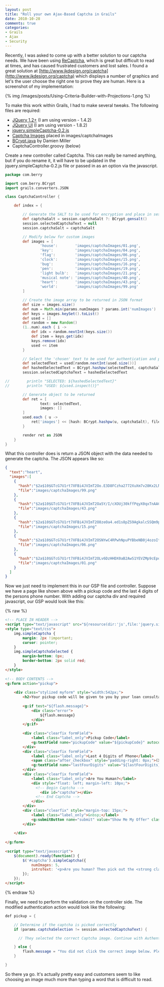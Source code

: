 ```yaml
---
layout: post
title: "Roll your own Ajax-Based Captcha in Grails"
date: 2010-10-28
comments: true
categories: 
- Grails
- Ajax
- Security
---
```


Recently, I was asked to come up with a better solution to our 
captcha needs. We have been using [ReCaptcha](http://www.google.com/recaptcha), which is great 
but difficult to read at times, and has caused frustrated 
customers and lost sales. I found a great solution at 
[http://www.jkdesign.org/captcha](http://www.jkdesign.org/captcha) which displays a number of 
graphics and let's the user choose the right one to prove they 
are human. Here is a screenshot of my implementation:

{% img /images/posts/Using-Criteria-Builder-with-Projections-1.png %}

To make this work within Grails, I had to make several tweaks. The following files are required: 

*   [JQuery 1.2+](http://jqueryui.com/) (I am using version - 1.4.2)
*   [JQuery UI](http://jqueryui.com/) (I am using version - 1.8.2)
*   [jquery.simpleCaptcha-0.2.js](http://gist.github.com/651605)
*   [Captcha Images](/files/captchaImages.zip) placed in images/captchaImages
*   [BCrypt.java](http://gist.github.com/651613) by Damien Miller
*   CaptchaController.groovy (below)

Create a new controller called Captcha. This can really be named anything, but if you do rename it, it will have to be updated in the jquery.simpleCaptcha-0.2.js file or passed in as an option via the javascript.

```groovy CaptchaConverter.groovy
package com.berry

import com.berry.BCrypt
import grails.converters.JSON

class CaptchaController {

    def index = {

        // Generate the SALT to be used for encryption and place in session
        def captchaSalt = session.captchaSalt ?: BCrypt.gensalt()
        session.selectedCaptchaText = null
        session.captchaSalt = captchaSalt

        // Modify below for custom images
        def images = [
                'house':        'images/captchaImages/01.png',
                'key':          'images/captchaImages/04.png',
                'flag':         'images/captchaImages/06.png',
                'clock':        'images/captchaImages/15.png',
                'bug':          'images/captchaImages/16.png',
                'pen':          'images/captchaImages/19.png',
                'light bulb':   'images/captchaImages/21.png',
                'musical note': 'images/captchaImages/40.png',
                'heart':        'images/captchaImages/43.png',
                'world':        'images/captchaImages/99.png'
        ]

        // Create the image array to be returned in JSON format
        def size = images.size()
        def num = Math.min(params.numImages ? params.int('numImages') : 5, size)
        def keys = images.keySet().toList()
        def used = []
        def random = new Random()
        (1..num).each { i ->
            def idx = random.nextInt(keys.size())
            def item = keys.get(idx)
            keys.remove(idx)
            used << item
        }

        // Select the 'chosen' text to be used for authentication and place in session
        def selectedText = used[random.nextInt(used.size())]
        def hashedSelectedText = BCrypt.hashpw(selectedText, captchaSalt);
        session.selectedCaptchaText = hashedSelectedText

//        println "SELECTED: ${hashedSelectedText}"
//        println "USED: ${used.inspect()}"

        // Generate object to be returned
        def ret = [
                text: selectedText,
                images: []
        ]
        used.each { u ->
            ret['images'] << [hash: BCrypt.hashpw(u, captchaSalt), file: images[u]]
        }

        render ret as JSON
    }
}
```
    
What this controller does is return a JSON object with the data needed to generate the captcha. The JSON appears like so:

```json data.json
{
  "text":"heart",
  "images":[
    {
      "hash":"$2a$10$GTcG7U1rt7XFBi4JVImT2Oo.E3D8FCzha2772XuXm7v28Kx2LNL5S",
      "file":"images/captchaImages/99.png"
    },
    {
      "hash":"$2a$10$GTcG7U1rt7XFBi4JVImT2Oa5Y/I/cXOUj30kffPqyX0qxTnAACX6O",
      "file":"images/captchaImages/43.png"
    },
    {
      "hash":"$2a$10$GTcG7U1rt7XFBi4JVImT2O8zeOa4.ed1s8pZS9AgkalcSSQm9pmbi",
      "file":"images/captchaImages/15.png"
    },
    {
      "hash":"$2a$10$GTcG7U1rt7XFBi4JVImT2OSNYwC4RPwhNpuPYBbeNB0j4ozoItwDK",
      "file":"images/captchaImages/06.png"
    },
    {
      "hash":"$2a$10$GTcG7U1rt7XFBi4JVImT2OLv6DzHHDX0aB2AwS1YEVZMp9cEpo2sq",
      "file":"images/captchaImages/01.png"
    }
  ]
}
```

Now we just need to implement this in our GSP file and controller. Suppose we have a page like shown above with a pickup code and the last 4 digits of the persons phone number. With adding our captcha div and required javascript, our GSP would look like this:

{% raw %}
```html view.gsp
<!-- PLACE IN HEADER -->
<script type="text/javascript" src="${resource(dir:'js',file:'jquery.simpleCaptcha-0.2.js')}"></script>
<style type="text/css">
    img.simpleCaptcha {
        margin: 2px !important;
        cursor: pointer;
    }
    img.simpleCaptchaSelected {
        margin-bottom: 0px;
        border-bottom: 2px solid red;
    }
</style>
 
<!-- BODY CONTENTS -->
<g:form action="pickup">
 
    <div class="stylized myform" style="width:542px;">
        <h2>Your pickup code will be given to you by your loan consultant</h2>
 
        <g:if test="${flash.message}">
            <div class="error">
                ${flash.message}
            </div>
        </g:if>
 
        <div class="clearfix formField">
            <label class="label_only">Pickup Code</label>
            <g:textField name="pickupCode" value="${pickupCode}" autocomplete="no" class="text" />
        </div>
        <div class="clearfix formField">
            <label class="label_only">Last 4 Digits of Phone</label>
            <span class="after_checkbox" style="padding-right: 0px;">(XXX) XXX-</span>
            <g:textField name="lastFourDigits" value="${lastFourDigits}" autocomplete="no" class="text" maxLength="4" />
        </div>
        <div class="clearfix formField">
            <label class="label_only">Are You Human?</label>
            <div style="float: left; margin-left: 10px;">
              <!-- Begin Captcha -->
                <div id="captcha"></div>
              <!-- End Captcha -->
            </div>
        </div>
        <div class="clearfix" style="margin-top: 15px;">
            <label class="label_only">&nbsp;</label>
            <g:submitButton name="submit" value="Show Me My Offer" class="button" />
        </div>
 
    </div>
 
</g:form>
 
<script type="text/javascript">
    $(document).ready(function() {
        $('#captcha').simpleCaptcha({
            numImages: 5,
            introText: '<p>Are you human? Then pick out the <strong class="captchaText"></strong></p>'
        });
    });
</script>
```
{% endraw %}


<script src="https://gist.github.com/cavneb/1291664"></script>

Finally, we need to perform the validation on the controller side. The modified authentication action would look like the following:

``` java
def pickup = {

    // Determine if the captcha is picked correctly
    if (params.captchaSelection != session.selectedCaptchaText) {

      // They selected the correct Captcha image. Continue with Authentication

    } else {
        flash.message = "You did not click the correct image below. Please Try Again."   
    }

}
```
    
So there ya go. It's actually pretty easy and customers seem to like choosing an image much more than typing a word that is difficult to read.
